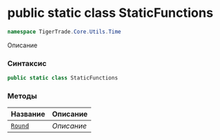 
# public static class StaticFunctions
```csharp
namespace TigerTrade.Core.Utils.Time
```



Описание

### Синтаксис
```csharp
public static class StaticFunctions
```


### Методы
| Название | Описание |
| --- | --- |
| [`Round`](./StaticFunctions.cs/Методы/Round.md) | *Описание* |



